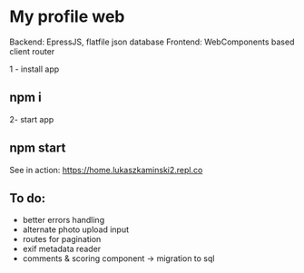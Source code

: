 # My profile web

Backend: EpressJS, flatfile json database
Frontend: WebComponents based client router

1 - install app
## npm i
2- start app
## npm start

See in action: https://home.lukaszkaminski2.repl.co

## To do:
- better errors handling
- alternate photo upload input
- routes for pagination
- exif metadata reader
- comments & scoring component -> migration to sql 